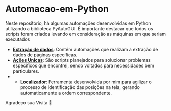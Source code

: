 # Automacao-em-Python
Neste repositório, há algumas automações desenvolvidas em Python utilizando a biblioteca PyAutoGUI. É importante destacar que todos os scripts foram criados levando em consideração as máquinas em que seriam executados

* <a href="https://github.com/Geo0703/Automacao-em-Python/tree/main/Extra%C3%A7%C3%A3o%20de%20dados">**Extração de dados**</a>: Contém automações que realizam a extração de dados de páginas específicas.
* <a href="https://github.com/Geo0703/Automacao-em-Python/tree/main/Ações%20Unicas">**Ações Unicas**</a>: São scripts planejados para solucionar problemas específicos que encontrei, sendo voltados para necessidades bem particulares.
* * <a href="https://github.com/Geo0703/Automacao-em-Python/tree/main/Localizador">**Localizador**</a>: Ferramenta desenvolvida por mim para agilizar o processo de identificação das posições na tela, gerando automaticamente a ordem correspondente.

 Agradeço sua Visita 🙂

